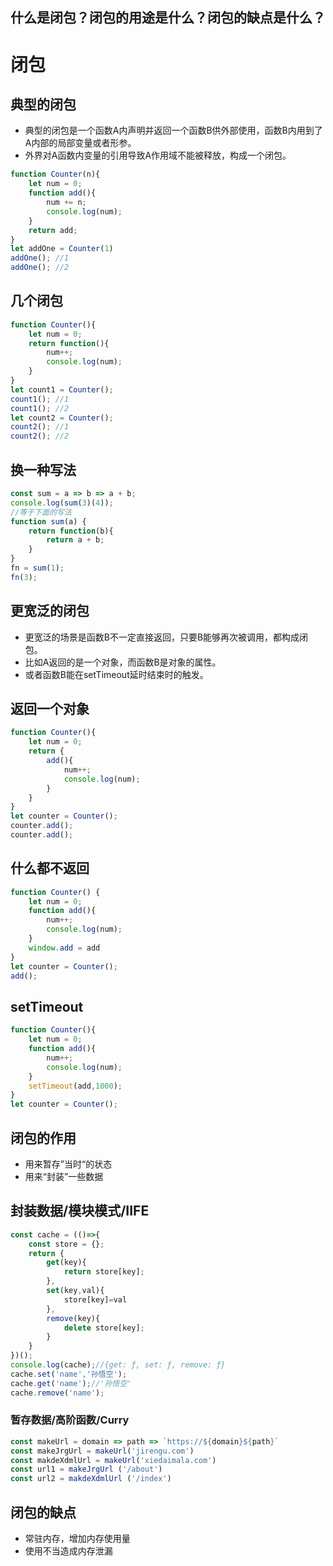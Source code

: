 ## 什么是闭包？闭包的用途是什么？闭包的缺点是什么？

# 闭包

## 典型的闭包

- 典型的闭包是一个函数A内声明并返回一个函数B供外部使用，函数B内用到了A内部的局部变量或者形参。
- 外界对A函数内变量的引用导致A作用域不能被释放，构成一个闭包。

```js
function Counter(n){
    let num = 0;
    function add(){
        num += n;
        console.log(num);
    }
    return add;
}
let addOne = Counter(1)
addOne(); //1
addOne(); //2
```

## 几个闭包

```js
function Counter(){
    let num = 0;
    return function(){
        num++;
        console.log(num);
    }
}
let count1 = Counter();
count1(); //1
count1(); //2
let count2 = Counter();
count2(); //1
count2(); //2
```

## 换一种写法

```js
const sum = a => b => a + b;
console.log(sum(3)(4));
//等于下面的写法
function sum(a) {
    return function(b){
        return a + b;
    }
}
fn = sum(1);
fn(3);
```



## 更宽泛的闭包

- 更宽泛的场景是函数B不一定直接返回，只要B能够再次被调用，都构成闭包。
- 比如A返回的是一个对象，而函数B是对象的属性。
- 或者函数B能在setTimeout延时结束时的触发。

## 返回一个对象

```js
function Counter(){
    let num = 0;
    return {
        add(){
            num++;
            console.log(num);
        }
    }
}
let counter = Counter();
counter.add();
counter.add();
```

## 什么都不返回

```js
function Counter() {
    let num = 0;
    function add(){
        num++;
        console.log(num);
    }
    window.add = add
}
let counter = Counter();
add();
```

## setTimeout

```js
function Counter(){
    let num = 0;
  	function add(){
        num++;
        console.log(num);
    }
    setTimeout(add,1000);
}
let counter = Counter();
```



## 闭包的作用

- 用来暂存”当时“的状态
- 用来“封装”一些数据

## 封装数据/模块模式/IIFE

```js
const cache = (()=>{
    const store = {};
    return {
        get(key){
            return store[key];
        },
        set(key,val){
            store[key]=val
        },
        remove(key){
            delete store[key];
        }
    }
})();
console.log(cache);//{get: ƒ, set: ƒ, remove: ƒ}
cache.set('name','孙悟空');
cache.get('name');//'孙悟空'
cache.remove('name');
```



### 暂存数据/高阶函数/Curry

```js
const makeUrl = domain => path => `https://${domain}${path}`
const makeJrgUrl = makeUrl('jirengu.com')
const makdeXdmlUrl = makeUrl('xiedaimala.com')
const url1 = makeJrgUrl ('/about')
const url2 = makdeXdmlUrl ('/index')
```



## 闭包的缺点

- 常驻内存，增加内存使用量
- 使用不当造成内存泄漏
